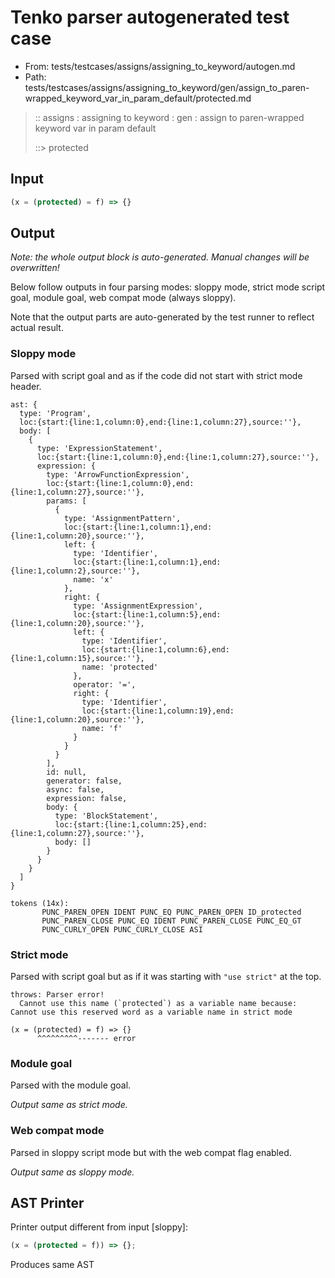 # Tenko parser autogenerated test case

- From: tests/testcases/assigns/assigning_to_keyword/autogen.md
- Path: tests/testcases/assigns/assigning_to_keyword/gen/assign_to_paren-wrapped_keyword_var_in_param_default/protected.md

> :: assigns : assigning to keyword : gen : assign to paren-wrapped keyword var in param default
>
> ::> protected

## Input


`````js
(x = (protected) = f) => {}
`````

## Output

_Note: the whole output block is auto-generated. Manual changes will be overwritten!_

Below follow outputs in four parsing modes: sloppy mode, strict mode script goal, module goal, web compat mode (always sloppy).

Note that the output parts are auto-generated by the test runner to reflect actual result.

### Sloppy mode

Parsed with script goal and as if the code did not start with strict mode header.

`````
ast: {
  type: 'Program',
  loc:{start:{line:1,column:0},end:{line:1,column:27},source:''},
  body: [
    {
      type: 'ExpressionStatement',
      loc:{start:{line:1,column:0},end:{line:1,column:27},source:''},
      expression: {
        type: 'ArrowFunctionExpression',
        loc:{start:{line:1,column:0},end:{line:1,column:27},source:''},
        params: [
          {
            type: 'AssignmentPattern',
            loc:{start:{line:1,column:1},end:{line:1,column:20},source:''},
            left: {
              type: 'Identifier',
              loc:{start:{line:1,column:1},end:{line:1,column:2},source:''},
              name: 'x'
            },
            right: {
              type: 'AssignmentExpression',
              loc:{start:{line:1,column:5},end:{line:1,column:20},source:''},
              left: {
                type: 'Identifier',
                loc:{start:{line:1,column:6},end:{line:1,column:15},source:''},
                name: 'protected'
              },
              operator: '=',
              right: {
                type: 'Identifier',
                loc:{start:{line:1,column:19},end:{line:1,column:20},source:''},
                name: 'f'
              }
            }
          }
        ],
        id: null,
        generator: false,
        async: false,
        expression: false,
        body: {
          type: 'BlockStatement',
          loc:{start:{line:1,column:25},end:{line:1,column:27},source:''},
          body: []
        }
      }
    }
  ]
}

tokens (14x):
       PUNC_PAREN_OPEN IDENT PUNC_EQ PUNC_PAREN_OPEN ID_protected
       PUNC_PAREN_CLOSE PUNC_EQ IDENT PUNC_PAREN_CLOSE PUNC_EQ_GT
       PUNC_CURLY_OPEN PUNC_CURLY_CLOSE ASI
`````

### Strict mode

Parsed with script goal but as if it was starting with `"use strict"` at the top.

`````
throws: Parser error!
  Cannot use this name (`protected`) as a variable name because: Cannot use this reserved word as a variable name in strict mode

(x = (protected) = f) => {}
      ^^^^^^^^^------- error
`````


### Module goal

Parsed with the module goal.

_Output same as strict mode._

### Web compat mode

Parsed in sloppy script mode but with the web compat flag enabled.

_Output same as sloppy mode._

## AST Printer

Printer output different from input [sloppy]:

````js
(x = (protected = f)) => {};
````

Produces same AST
